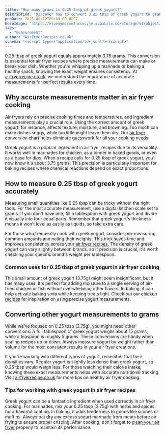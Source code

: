 ```yaml
---
title: "How many grams is 0.25 tbsp of greek yogurt?"
description: "Discover how to convert 0.25 tbsp of greek yogurt to grams for perfect air fryer recipes every time. Get accurate measurements now!"
pubDate: 2025-08-12T00:00:00.000Z
heroImage: "https://klueoymssxwfnxsvcyhv.supabase.co/storage/v1/object/public/md/how-many-grams-is-0-25-tbsp-of-greek-yogurt-b0b1d42e.webp"
tags:
  - "measurement"
author: "AirFryerRecipes.co.uk"
schema: "<script type=\"application/ld+json\"></script>"
---
```


<p>0.25 tbsp of greek yogurt equals approximately 3.75 grams. This conversion is essential for air fryer recipes where precise measurements can make or break your dish. Whether you're whipping up a marinade or baking a healthy snack, knowing the exact weight ensures consistency. At <a href=https://www.airfryerrecipe.co.uk>airfryerrecipe.co.uk</a>, we understand the importance of accurate measurements for perfect results every time.</p>

<h2>Why accurate measurements matter in air fryer cooking</h2>
<p>Air fryers rely on precise cooking times and temperatures, and ingredient measurements play a crucial role. Using the correct amount of greek yogurt, for instance, affects texture, moisture, and browning. Too much can make dishes soggy, while too little might leave them dry. Our <a href=https://www.airfryerrecipe.co.uk/air-fryer-conversion-chart>air fryer conversion chart</a> helps eliminate guesswork for all your cooking needs.</p>
<p>Greek yogurt is a popular ingredient in air fryer recipes due to its versatility. It works well in marinades for chicken, as a binder in baked goods, or even as a base for dips. When a recipe calls for 0.25 tbsp of greek yogurt, you'll now know it's about 3.75 grams. This precision is particularly important for baking recipes where chemical reactions depend on exact proportions.</p>

<h2>How to measure 0.25 tbsp of greek yogurt accurately</h2>
<p>Measuring small quantities like 0.25 tbsp can be tricky without the right tools. For the most accurate measurement, use a digital kitchen scale set to grams. If you don't have one, fill a tablespoon with greek yogurt and divide it visually into four equal parts. Remember that greek yogurt's thickness means it won't level as easily as liquids, so take extra care.</p>
<p>For those who frequently cook with greek yogurt, consider pre-measuring common amounts and noting their weights. This trick saves time and improves consistency across your <a href=https://www.airfryerrecipe.co.uk/recipes>air fryer recipes</a>. The density of greek yogurt can vary slightly between brands, so if precision is crucial, it's worth checking your specific brand's weight per tablespoon.</p>

<h3>Common uses for 0.25 tbsp of greek yogurt in air fryer cooking</h3>
<p>This small amount of greek yogurt (3.75g) might seem insignificant, but it has many uses. It's perfect for adding moisture to a single serving of air-fried chicken or fish without overwhelming other flavors. In baking, it can help activate baking soda while keeping treats light. Check out our <a href=https://www.airfryerrecipe.co.uk/recipe-category/chicken>chicken recipes</a> for inspiration on using precise yogurt measurements.</p>

<h2>Converting other yogurt measurements to grams</h2>
<p>While we've focused on 0.25 tbsp (3.75g), you might need other conversions. A full tablespoon of greek yogurt weighs about 15 grams, while a teaspoon is roughly 5 grams. These conversions are handy when scaling recipes up or down. Always measure yogurt by weight rather than volume for the most consistent results in your air fryer creations.</p>
<p>If you're working with different types of yogurt, remember that their densities vary. Regular yogurt is slightly less dense than greek yogurt, so 0.25 tbsp would weigh less. For those watching their calorie intake, knowing these exact measurements helps with accurate nutritional tracking. Visit <a href=https://www.airfryerrecipe.co.uk>airfryerrecipe.co.uk</a> for more tips on healthy air fryer cooking.</p>

<h3>Tips for working with greek yogurt in air fryer recipes</h3>
<p>Greek yogurt can be a fantastic ingredient when used correctly in air fryer cooking. For marinades, mix your 0.25 tbsp (3.75g) with herbs and spices for a flavorful coating. In baking, it adds tenderness to goods like scones or muffins. Always pat dry any excess yogurt marinade from meats before air frying to ensure proper crisping. After cooking, don't forget to <a href=https://www.airfryerrecipe.co.uk/air-fryer-cleaner>clean your air fryer</a> properly to maintain its performance.</p>